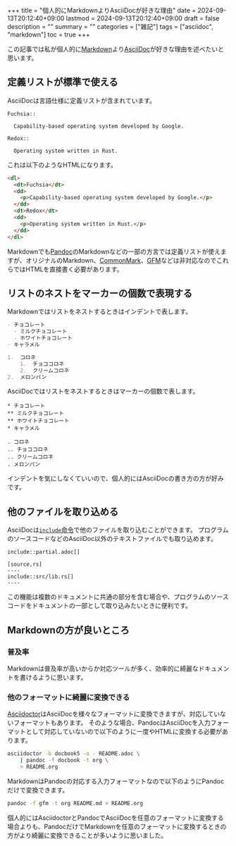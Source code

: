 +++
title = "個人的にMarkdownよりAsciiDocが好きな理由"
date = 2024-09-13T20:12:40+09:00
lastmod = 2024-09-13T20:12:40+09:00
draft = false
description = ""
summary = ""
categories = ["雑記"]
tags = ["asciidoc", "markdown"]
toc = true
+++

この記事では私が個人的に[Markdown](https://daringfireball.net/projects/markdown/)より[AsciiDoc](https://asciidoc.org/)が好きな理由を述べたいと思います。

## 定義リストが標準で使える

AsciiDocは言語仕様に定義リストが含まれています。

```text
Fuchsia::

  Capability-based operating system developed by Google.

Redox::

  Operating system written in Rust.
```

これは以下のようなHTMLになります。

```html
<dl>
  <dt>Fuchsia</dt>
  <dd>
    <p>Capability-based operating system developed by Google.</p>
  </dd>
  <dt>Redox</dt>
  <dd>
    <p>Operating system written in Rust.</p>
  </dd>
</dl>
```

Markdownでも[Pandoc](https://pandoc.org/)のMarkdownなどの一部の方言では定義リストが使えますが、オリジナルのMarkdown、[CommonMark](https://commonmark.org/)、[GFM](https://github.github.com/gfm/)などは非対応なのでこれらではHTMLを直接書く必要があります。

## リストのネストをマーカーの個数で表現する

Markdownではリストをネストするときはインデントで表します。

```markdown
- チョコレート
  - ミルクチョコレート
  - ホワイトチョコレート
- キャラメル

1.  コロネ
    1.  チョココロネ
    2.  クリームコロネ
2.  メロンパン
```

AsciiDocではリストをネストするときはマーカーの個数で表します。

```text
* チョコレート
** ミルクチョコレート
** ホワイトチョコレート
* キャラメル

. コロネ
.. チョココロネ
.. クリームコロネ
. メロンパン
```

インデントを気にしなくていいので、個人的にはAsciiDocの書き方の方が好みです。

## 他のファイルを取り込める

AsciiDocは[`include`命令](https://docs.asciidoctor.org/asciidoc/latest/directives/include/)で他のファイルを取り込むことができます。
プログラムのソースコードなどのAsciiDoc以外のテキストファイルでも取り込めます。

```text
include::partial.adoc[]

[source,rs]
----
include::src/lib.rs[]
----
```

この機能は複数のドキュメントに共通の部分を含む場合や、プログラムのソースコードをドキュメントの一部として取り込みたいときに便利です。

## Markdownの方が良いところ

### 普及率

Markdownは普及率が高いからか対応ツールが多く、効率的に綺麗なドキュメントを書けるように思います。

### 他のフォーマットに綺麗に変換できる

[Asciidoctor](https://asciidoctor.org/)はAsciiDocを様々なフォーマットに変換できますが、対応していないフォーマットもあります。
そのような場合、PandocはAsciiDocを入力フォーマットとして対応していないので以下のように一度やHTMLに変換する必要があります。

```sh
asciidoctor -b docbook5 -o - README.adoc \
    | pandoc -f docbook -t org \
    > README.org
```

MarkdownはPandocの対応する入力フォーマットなので以下のようにPandocだけで変換できます。

```sh
pandoc -f gfm -t org README.md > README.org
```

個人的にはAsciidoctorとPandocでAsciiDocを任意のフォーマットに変換する場合よりも、PandocだけでMarkdownを任意のフォーマットに変換するときの方がより綺麗に変換できることが多いように思いました。
